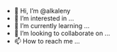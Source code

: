 - 👋 Hi, I’m @alkaleny
- 👀 I’m interested in ...
- 🌱 I’m currently learning ...
- 💞️ I’m looking to collaborate on ...
- 📫 How to reach me ...

<!---
alkaleny/alkaleny is a ✨ special ✨ repository because its `README.md` (this file) appears on your GitHub profile.
You can click the Preview link to take a look at your changes.
--->
